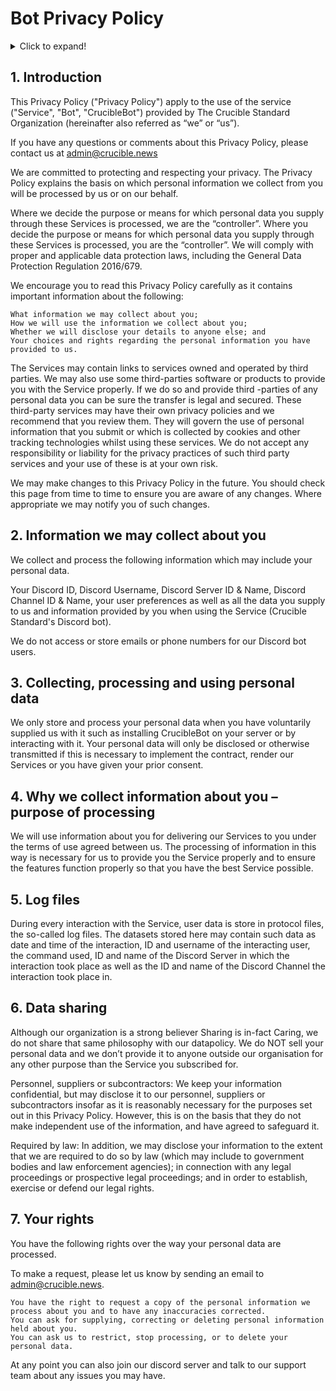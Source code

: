 # Bot Privacy Policy

<details>
 <summary>Click to expand!</summary>
 <h2>Table of Contents</h2>
    
  <ol>
    <li><a href="#introduction">Introduction</a></li>
    <li><a href="#information">Information we may collect about you</a></li>
    <li><a href="#collecting">Collecting, processing and using personal data</a></li>
    <li><a href="#processing">Why we collect information about you – purpose of processing</a></li>
    <li><a href="#logs">Log files</a></li>
    <li><a href="#sharing">Data sharing</a></li>
    <li><a href="#rights">Your rights</a></li>
  </ol>
</details>

<h2 id="Introduction">1. Introduction</h2>

This Privacy Policy ("Privacy Policy") apply to the use of the service ("Service", "Bot", "CrucibleBot") provided by The Crucible Standard Organization (hereinafter also referred as “we” or “us”).

If you have any questions or comments about this Privacy Policy, please contact us at [admin@crucible.news](mailto:admin@crucible.news)

We are committed to protecting and respecting your privacy. The Privacy Policy explains the basis on which personal information we collect from you will be processed by us or on our behalf.

Where we decide the purpose or means for which personal data you supply through these Services is processed, we are the “controller”. Where you decide the purpose or means for which personal data you supply through these Services is processed, you are the “controller”. We will comply with proper and applicable data protection laws, including the General Data Protection Regulation 2016/679. 

We encourage you to read this Privacy Policy carefully as it contains important information about the following:

    What information we may collect about you;
    How we will use the information we collect about you;
    Whether we will disclose your details to anyone else; and
    Your choices and rights regarding the personal information you have provided to us.

The Services may contain links to services owned and operated by third parties. We may also use some third-parties software or products to provide you with the Service properly. If we do so and provide third -parties of any personal data you can be sure the transfer is legal and secured. These third-party services may have their own privacy policies and we recommend that you review them. They will govern the use of personal information that you submit or which is collected by cookies and other tracking technologies whilst using these services. We do not accept any responsibility or liability for the privacy practices of such third party services and your use of these is at your own risk.

We may make changes to this Privacy Policy in the future. You should check this page from time to time to ensure you are aware of any changes. Where appropriate we may notify you of such changes.

<h2 id="information">2. Information we may collect about you</h2>

We collect and process the following information which may include your personal data.

Your Discord ID, Discord Username, Discord Server ID & Name, Discord Channel ID & Name, your user preferences as well as all the data you supply to us and information provided by you when using the Service (Crucible Standard's Discord bot).

We do not access or store emails or phone numbers for our Discord bot users.

<h2 id="collecting">3. Collecting, processing and using personal data</h2>

We only store and process your personal data when you have voluntarily supplied us with it such as installing CrucibleBot on your server or by interacting with it. Your personal data will only be disclosed or otherwise transmitted if this is necessary to implement the contract, render our Services or you have given your prior consent.

<h2 id="processing">4. Why we collect information about you – purpose of processing</h2>

We will use information about you for delivering our Services to you under the terms of use agreed between us. The processing of information in this way is necessary for us to provide you the Service properly and to ensure the features function properly so that you have the best Service possible.

<h2 id="logs">5. Log files</h2>

During every interaction with the Service, user data is store in protocol files, the so-called log files. The datasets stored here may contain such data as date and time of the interaction, ID and username of the interacting user, the command used, ID and name of the Discord Server in which the interaction took place as well as the ID and name of the Discord Channel the interaction took place in.

<h2 id="sharing">6. Data sharing</h2>

Although our organization is a strong believer Sharing is in-fact Caring, we do not share that same philosophy with our datapolicy. We do NOT sell your personal data and we don’t provide it to anyone outside our organisation for any other purpose than the Service you subscribed for.

Personnel, suppliers or subcontractors: We keep your information confidential, but may disclose it to our personnel, suppliers or subcontractors insofar as it is reasonably necessary for the purposes set out in this Privacy Policy. However, this is on the basis that they do not make independent use of the information, and have agreed to safeguard it.

Required by law: In addition, we may disclose your information to the extent that we are required to do so by law (which may include to government bodies and law enforcement agencies); in connection with any legal proceedings or prospective legal proceedings; and in order to establish, exercise or defend our legal rights.

<h2 id="rights">7. Your rights</h2>

You have the following rights over the way your personal data are processed.

To make a request, please let us know by sending an email to [admin@crucible.news](mailto:admin@crucible.news).

    You have the right to request a copy of the personal information we process about you and to have any inaccuracies corrected.
    You can ask for supplying, correcting or deleting personal information held about you.
    You can ask us to restrict, stop processing, or to delete your personal data.
    
    
At any point you can also join our discord server and talk to our support team about any issues you may have. 



